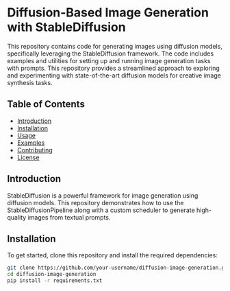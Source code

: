 # Diffusion-Based Image Generation with StableDiffusion

This repository contains code for generating images using diffusion models, specifically leveraging the StableDiffusion framework. The code includes examples and utilities for setting up and running image generation tasks with prompts. This repository provides a streamlined approach to exploring and experimenting with state-of-the-art diffusion models for creative image synthesis tasks.

## Table of Contents
- [Introduction](#introduction)
- [Installation](#installation)
- [Usage](#usage)
- [Examples](#examples)
- [Contributing](#contributing)
- [License](#license)

## Introduction
StableDiffusion is a powerful framework for image generation using diffusion models. This repository demonstrates how to use the StableDiffusionPipeline along with a custom scheduler to generate high-quality images from textual prompts.

## Installation
To get started, clone this repository and install the required dependencies:

```bash
git clone https://github.com/your-username/diffusion-image-generation.git
cd diffusion-image-generation
pip install -r requirements.txt


